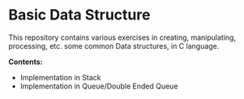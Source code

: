 # Basic Data Structure

This repository contains various exercises in creating, manipulating, processing, etc. some common Data structures, in C language.  

**Contents:**
* Implementation in Stack
* Implementation in Queue/Double Ended Queue
